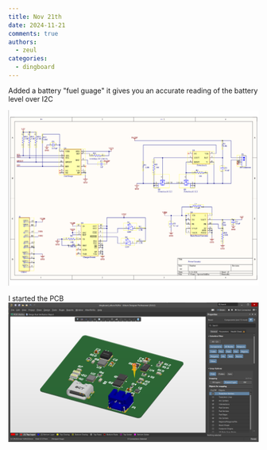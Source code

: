```yaml
---
title: Nov 21th
date: 2024-11-21
comments: true
authors:
  - zeul
categories:
  - dingboard
---
```


Added a battery "fuel guage" it gives you an accurate reading of the battery level over I2C

![alt text](image.png)

I started the PCB
![alt text](a.png)